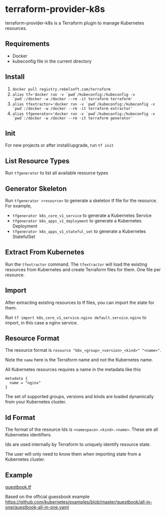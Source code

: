# terraform-provider-k8s
terraform-provider-k8s is a Terraform plugin to manage Kubernetes resources.

## Requirements
 - Docker
 - kubeconfig file in the current directory
 
## Install
1. ```docker pull registry.rebelsoft.com/terraform```
2. ```alias tf='docker run -v `pwd`/kubeconfig:/kubeconfig -v `pwd`:/docker -w /docker --rm -it terraform terraform'```
3. ```alias tfextractor='docker run -v `pwd`/kubeconfig:/kubeconfig -v `pwd`:/docker -w /docker --rm -it terraform extractor'```
4. ```alias tfgenerator='docker run -v `pwd`/kubeconfig:/kubeconfig -v `pwd`:/docker -w /docker --rm -it terraform generator'```

## Init
For new projects or after install/upgrade, run ```tf init```

## List Resource Types
Run ```tfgenerator``` to list all available resource types

## Generator Skeleton
Run ```tfgenerator <resource>``` to generate a skeleton tf file for the resource. For example,

- ```tfgenerator k8s_core_v1_service``` to generate a Kubernetes Service
- ```tfgenerator k8s_apps_v1_deployment``` to generate a Kubernetes Deployment
- ```tfgenerator k8s_apps_v1_stateful_set``` to generate a Kubernetes StatefulSet

## Extract From Kubernetes
Run the ```tfextractor``` command.  The ```tfextractor``` will load the existing resources from Kubernetes and create Terraform files for them.  One file per resource.

## Import
After extracting existing resources to tf files, you can import the state for them.

Run ```tf import k8s_core_v1_service.nginx default.service.nginx``` to import, in this case a nginx service.

## Resource Format
The resource format is ```resource "k8s_<group>_<version>_<kind>" "<name>"```.

Note the ```name``` here is the Terraform name and not the Kubernetes name.  

All Kubernetes resources requires a name in the metadata like this
```
metadata {
  name = "nginx"
}
```

The set of supported groups, versions and kinds are loaded dynamically from your Kubernetes cluster.

## Id Format
The format of the resource Ids is ```<namespace>.<kind>.<name>```.  These are all Kubernetes identifiers.

Ids are used internally by Terraform to uniquely identify resource state.

The user will only need to know them when importing state from a Kubernetes cluster.

## Example
[guestbook.tf](./examples/guestbook/guestbook.tf)

Based on the official guessbook example https://github.com/kubernetes/examples/blob/master/guestbook/all-in-one/guestbook-all-in-one.yaml

